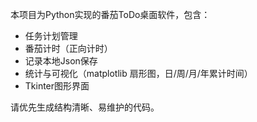<!-- Use this file to provide workspace-specific custom instructions to Copilot. For more details, visit https://code.visualstudio.com/docs/copilot/copilot-customization#_use-a-githubcopilotinstructionsmd-file -->

本项目为Python实现的番茄ToDo桌面软件，包含：
- 任务计划管理
- 番茄计时（正向计时）
- 记录本地Json保存
- 统计与可视化（matplotlib 扇形图，日/周/月/年累计时间）
- Tkinter图形界面

请优先生成结构清晰、易维护的代码。
